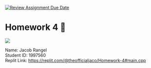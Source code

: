 [![Review Assignment Due Date](https://classroom.github.com/assets/deadline-readme-button-24ddc0f5d75046c5622901739e7c5dd533143b0c8e959d652212380cedb1ea36.svg)](https://classroom.github.com/a/BMEPibp6)

# Homework 4 🌿
<img src="https://user-images.githubusercontent.com/73097560/115834477-dbab4500-a447-11eb-908a-139a6edaec5c.gif">

Name: Jacob Rangel </br>
Student ID: 1997560 </br>
Replit Link: https://replit.com/@theofficialjaco/Homework-4#main.cpp
